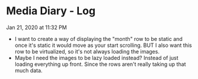 # Media Diary - Log

Jan 21, 2020 at 11:32 PM

- I want to create a way of displaying the "month" row to be static and once it's static it would move as your start scrolling. BUT I also want this row to be virtualized, so it's not always loading the images.
- Maybe I need the images to be lazy loaded instead? Instead of just loading everything up front. Since the rows aren't really taking up that much data.
